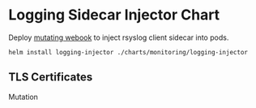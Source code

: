 # Logging Sidecar Injector Chart

Deploy [mutating webook](https://kubernetes.io/docs/reference/access-authn-authz/extensible-admission-controllers/) to inject rsyslog client sidecar into pods.

```
helm install logging-injector ./charts/monitoring/logging-injector
```

## TLS Certificates

Mutation